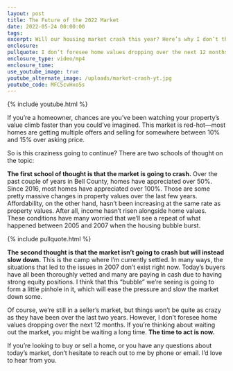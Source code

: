 ```yaml
---
layout: post
title: The Future of the 2022 Market
date: 2022-05-24 00:00:00
tags:
excerpt: Will our housing market crash this year? Here’s why I don’t think so.
enclosure:
pullquote: I don’t foresee home values dropping over the next 12 months.
enclosure_type: video/mp4
enclosure_time:
use_youtube_image: true
youtube_alternate_image: /uploads/market-crash-yt.jpg
youtube_code: MFC5cvHxo5s
---
```

{% include youtube.html %}

If you’re a homeowner, chances are you’ve been watching your property’s value climb faster than you could’ve imagined. This market is red-hot—most homes are getting multiple offers and selling for somewhere between 10% and 15% over asking price.

So is this craziness going to continue? There are two schools of thought on the topic:

**The first school of thought is that the market is going to crash.** Over the past couple of years in Bell County, homes have appreciated over 50%. Since 2016, most homes have appreciated over 100%. Those are some pretty massive changes in property values over the last few years. Affordability, on the other hand, hasn’t been increasing at the same rate as property values. After all, income hasn’t risen alongside home values. These conditions have many worried that we’ll see a repeat of what happened between 2005 and 2007 when the housing bubble burst.

{% include pullquote.html %}

**The second thought is that the market isn’t going to crash but will instead slow down.** This is the camp where I’m currently settled. In many ways, the situations that led to the issues in 2007 don’t exist right now. Today’s buyers have all been thoroughly vetted and many are paying in cash due to having strong equity positions. I think that this “bubble” we’re seeing is going to form a little pinhole in it, which will ease the pressure and slow the market down some.

Of course, we’re still in a seller’s market, but things won’t be quite as crazy as they have been over the last two years. However, I don’t foresee home values dropping over the next 12 months. If you’re thinking about waiting out the market, you might be waiting a long time. **The time to act is now.**

If you’re looking to buy or sell a home, or you have any questions about today’s market, don’t hesitate to reach out to me by phone or email. I’d love to hear from you.

